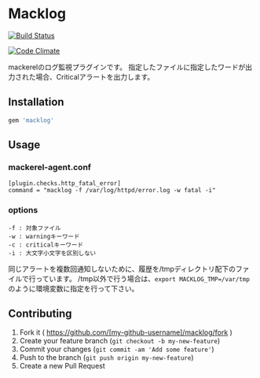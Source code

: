 # Macklog
[![Build Status](https://travis-ci.org/pyama86/macklog.svg?branch=master)](https://travis-ci.org/pyama86/macklog)

[![Code Climate](https://codeclimate.com/github/pyama86/macklog/badges/gpa.svg)](https://codeclimate.com/github/pyama86/macklog)


mackerelのログ監視プラグインです。
指定したファイルに指定したワードが出力された場合、Criticalアラートを出力します。

## Installation

```ruby
gem 'macklog'
```

## Usage

### mackerel-agent.conf
```
[plugin.checks.http_fatal_error]
command = "macklog -f /var/log/httpd/error.log -w fatal -i"
```

### options
```
-f : 対象ファイル
-w : warningキーワード
-c : criticalキーワード
-i : 大文字小文字を区別しない
```

同じアラートを複数回通知しないために、履歴を/tmpディレクトリ配下のファイルで行っています。
/tmp以外で行う場合は、`export MACKLOG_TMP=/var/tmp`のように環境変数に指定を行って下さい。


## Contributing

1. Fork it ( https://github.com/[my-github-username]/macklog/fork )
2. Create your feature branch (`git checkout -b my-new-feature`)
3. Commit your changes (`git commit -am 'Add some feature'`)
4. Push to the branch (`git push origin my-new-feature`)
5. Create a new Pull Request
